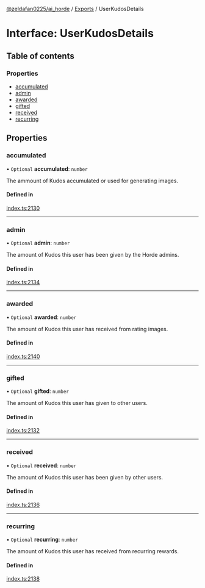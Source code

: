[@zeldafan0225/ai_horde](../README.md) / [Exports](../modules.md) / UserKudosDetails

# Interface: UserKudosDetails

## Table of contents

### Properties

- [accumulated](UserKudosDetails.md#accumulated)
- [admin](UserKudosDetails.md#admin)
- [awarded](UserKudosDetails.md#awarded)
- [gifted](UserKudosDetails.md#gifted)
- [received](UserKudosDetails.md#received)
- [recurring](UserKudosDetails.md#recurring)

## Properties

### accumulated

• `Optional` **accumulated**: `number`

The ammount of Kudos accumulated or used for generating images.

#### Defined in

[index.ts:2130](https://github.com/ZeldaFan0225/ai_horde/blob/99a73d4/index.ts#L2130)

___

### admin

• `Optional` **admin**: `number`

The amount of Kudos this user has been given by the Horde admins.

#### Defined in

[index.ts:2134](https://github.com/ZeldaFan0225/ai_horde/blob/99a73d4/index.ts#L2134)

___

### awarded

• `Optional` **awarded**: `number`

The amount of Kudos this user has received from rating images.

#### Defined in

[index.ts:2140](https://github.com/ZeldaFan0225/ai_horde/blob/99a73d4/index.ts#L2140)

___

### gifted

• `Optional` **gifted**: `number`

The amount of Kudos this user has given to other users.

#### Defined in

[index.ts:2132](https://github.com/ZeldaFan0225/ai_horde/blob/99a73d4/index.ts#L2132)

___

### received

• `Optional` **received**: `number`

The amount of Kudos this user has been given by other users.

#### Defined in

[index.ts:2136](https://github.com/ZeldaFan0225/ai_horde/blob/99a73d4/index.ts#L2136)

___

### recurring

• `Optional` **recurring**: `number`

The amount of Kudos this user has received from recurring rewards.

#### Defined in

[index.ts:2138](https://github.com/ZeldaFan0225/ai_horde/blob/99a73d4/index.ts#L2138)
